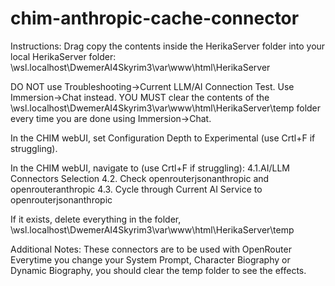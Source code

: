 # chim-anthropic-cache-connector
Instructions:
Drag copy the contents inside the HerikaServer folder into your local HerikaServer folder:
\wsl.localhost\DwemerAI4Skyrim3\var\www\html\HerikaServer

DO NOT use Troubleshooting->Current LLM/AI Connection Test. Use Immersion->Chat instead.
YOU MUST clear the contents of the \wsl.localhost\DwemerAI4Skyrim3\var\www\html\HerikaServer\temp folder every time you are done using Immersion->Chat.

In the CHIM webUI, set Configuration Depth to Experimental (use Crtl+F if struggling).

In the CHIM webUI, navigate to (use Crtl+F if struggling):
4.1.AI/LLM Connectors Selection
4.2. Check openrouterjsonanthropic and openrouteranthropic
4.3. Cycle through Current AI Service to openrouterjsonanthropic

If it exists, delete everything in the folder,
\wsl.localhost\DwemerAI4Skyrim3\var\www\html\HerikaServer\temp

Additional Notes:
These connectors are to be used with OpenRouter
Everytime you change your System Prompt, Character Biography or Dynamic Biography, you should clear the temp folder to see the effects.
